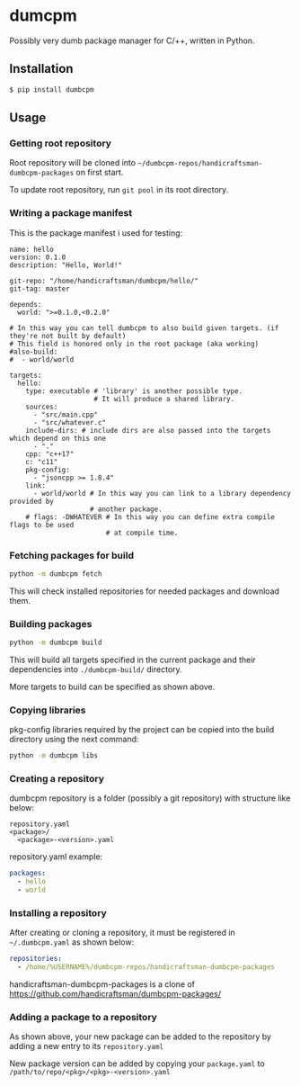 # dumcpm

Possibly very dumb package manager for C/++, written in Python.

## Installation

```bash
$ pip install dumbcpm
```

## Usage

### Getting root repository

Root repository will be cloned into `~/dumbcpm-repos/handicraftsman-dumbcpm-packages` on first start.

To update root repository, run `git pool` in its root directory.

### Writing a package manifest

This is the package manifest i used for testing:

```
name: hello
version: 0.1.0
description: "Hello, World!"

git-repo: "/home/handicraftsman/dumbcpm/hello/"
git-tag: master

depends:
  world: ">=0.1.0,<0.2.0"

# In this way you can tell dumbcpm to also build given targets. (if they're not built by default)
# This field is honored only in the root package (aka working)
#also-build:
#  - world/world

targets:
  hello:
    type: executable # 'library' is another possible type.
                     # It will produce a shared library.
    sources:
      - "src/main.cpp"
      - "src/whatever.c"
    include-dirs: # include dirs are also passed into the targets which depend on this one
      - "."
    cpp: "c++17"
    c: "c11"
    pkg-config:
      - "jsoncpp >= 1.8.4"
    link:
      - world/world # In this way you can link to a library dependency provided by
                    # another package.
    # flags: -DWHATEVER # In this way you can define extra compile flags to be used
                        # at compile time.
```

### Fetching packages for build

```bash
python -m dumbcpm fetch
```

This will check installed repositories for needed packages and download them.

### Building packages

```bash
python -m dumbcpm build
```

This will build all targets specified in the current package and their dependencies into
`./dumbcpm-build/` directory.

More targets to build can be specified as shown above.

### Copying libraries

pkg-config libraries required by the project can be copied into the build directory using the next command:

```bash
python -m dumbcpm libs
```

### Creating a repository

dumbcpm repository is a folder (possibly a git repository) with structure like below:

```
repository.yaml
<package>/
  <package>-<version>.yaml
```

repository.yaml example:

```yaml
packages:
  - hello
  - world
```

### Installing a repository

After creating or cloning a repository, it must be registered in `~/.dumbcpm.yaml` as shown below:

```yaml
repositories:
  - /home/%USERNAME%/dumbcpm-repos/handicraftsman-dumbcpm-packages
```

handicraftsman-dumbcpm-packages is a clone of https://github.com/handicraftsman/dumbcpm-packages/

### Adding a package to a repository

As shown above, your new package can be added to the repository by adding a new entry to its `repository.yaml`

New package version can be added by copying your `package.yaml` to `/path/to/repo/<pkg>/<pkg>-<version>.yaml`

